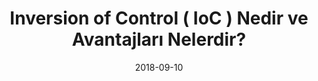 ---
title: 'Inversion of Control ( IoC ) Nedir ve Avantajları Nelerdir?'
cover: ./image.png
link: https://gokhana.medium.com/inversion-of-control-ioc-nedir-ve-avantajlar%C4%B1-nelerdir-cf05e42c16e4
date: 2018-09-10
description: 'Inversion of control bir yazılım tasarım prensibidir. Ioc ile Uygulama içerisindeki obje instance’larının yönetimi sağlanarak, bağımlılıklarını en aza indirgemek amaçlanmaktadır...'
hide: false
draft: false
tags: ['design-pattern','medium']
---
